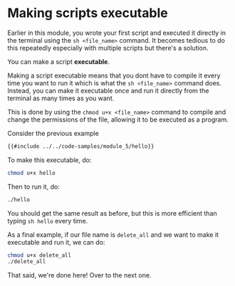 # Making scripts executable

Earlier in this module, you wrote your first script and executed it directly in the terminal using the `sh <file_name>` command. It becomes tedious to do this repeatedly especially with multiple scripts but there's a solution.

You can make a script **executable**.

Making a script executable means that you dont have to compile it every time you want to run it which is what the `sh <file_name>` command does. Instead, you can make it executable once and run it directly from the terminal as many times as you want.

This is done by using the `chmod u+x <file_name>` command to compile and change the permissions of the file, allowing it to be executed as a program.

Consider the previous example

```sh
{{#include ../../code-samples/module_5/hello}}
```

To make this executable, do:

```sh
chmod u+x hello
```

Then to run it, do:

```sh
./hello
```

You should get the same result as before, but this is more efficient than typing `sh hello` every time.

As a final example, if our file name is `delete_all` and we want to make it executable and run it, we can do:

```sh
chmod u+x delete_all
./delete_all
```

That said, we're done here! Over to the next one.
